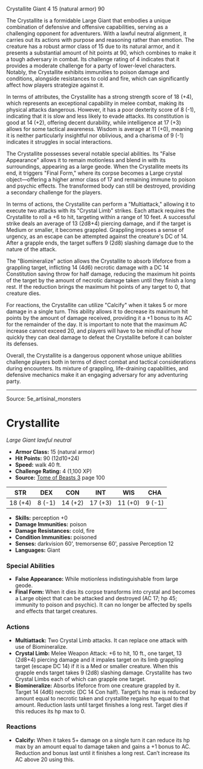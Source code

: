 <MonsterName/>Crystallite</MonsterName>
<CreatureType/>Giant</CreatureType>
<CR/>4</CR>
<AC/>15 (natural armor)</AC>
<HP/>90</HP>
<summary>The Crystallite is a formidable Large Giant that embodies a unique combination of defensive and offensive capabilities, serving as a challenging opponent for adventurers. With a lawful neutral alignment, it carries out its actions with purpose and reasoning rather than emotion. The creature has a robust armor class of 15 due to its natural armor, and it presents a substantial amount of hit points at 90, which combines to make it a tough adversary in combat. Its challenge rating of 4 indicates that it provides a moderate challenge for a party of lower-level characters. Notably, the Crystallite exhibits immunities to poison damage and conditions, alongside resistances to cold and fire, which can significantly affect how players strategize against it.</summary>

<detail>

In terms of attributes, the Crystallite has a strong strength score of 18 (+4), which represents an exceptional capability in melee combat, making its physical attacks dangerous. However, it has a poor dexterity score of 8 (-1), indicating that it is slow and less likely to evade attacks. Its constitution is good at 14 (+2), offering decent durability, while intelligence at 17 (+3) allows for some tactical awareness. Wisdom is average at 11 (+0), meaning it is neither particularly insightful nor oblivious, and a charisma of 9 (-1) indicates it struggles in social interactions.

The Crystallite possesses several notable special abilities. Its "False Appearance" allows it to remain motionless and blend in with its surroundings, appearing as a large geode. When the Crystallite meets its end, it triggers "Final Form," where its corpse becomes a Large crystal object—offering a higher armor class of 17 and remaining immune to poison and psychic effects. The transformed body can still be destroyed, providing a secondary challenge for the players.

In terms of actions, the Crystallite can perform a "Multiattack," allowing it to execute two attacks with its "Crystal Limb" strikes. Each attack requires the Crystallite to roll a +6 to hit, targeting within a range of 10 feet. A successful strike deals an average of 13 (2d8+4) piercing damage, and if the target is Medium or smaller, it becomes grappled. Grappling imposes a sense of urgency, as an escape can be attempted against the creature's DC of 14. After a grapple ends, the target suffers 9 (2d8) slashing damage due to the nature of the attack. 

The "Biomineralize" action allows the Crystallite to absorb lifeforce from a grappling target, inflicting 14 (4d6) necrotic damage with a DC 14 Constitution saving throw for half damage, reducing the maximum hit points of the target by the amount of necrotic damage taken until they finish a long rest. If the reduction brings the maximum hit points of any target to 0, that creature dies.

For reactions, the Crystallite can utilize "Calcify" when it takes 5 or more damage in a single turn. This ability allows it to decrease its maximum hit points by the amount of damage received, providing it a +1 bonus to its AC for the remainder of the day. It is important to note that the maximum AC increase cannot exceed 20, and players will have to be mindful of how quickly they can deal damage to defeat the Crystallite before it can bolster its defenses.

Overall, the Crystallite is a dangerous opponent whose unique abilities challenge players both in terms of direct combat and tactical considerations during encounters. Its mixture of grappling, life-draining capabilities, and defensive mechanics make it an engaging adversary for any adventuring party.</detail>



---

Source: 5e_artisinal_monsters

# Crystallite

*Large* *Giant* *lawful neutral*

- **Armor Class:** 15 (natural armor)
- **Hit Points:** 90 (12d10+24)
- **Speed:** walk 40 ft.
- **Challenge Rating:** 4 (1,100 XP)
- **Source:** [Tome of Beasts 3](https://koboldpress.com/kpstore/product/tome-of-beasts-3-for-5th-edition/) page 100

| STR | DEX | CON | INT | WIS | CHA |
| --- | --- | --- | --- | --- | --- |
| 18 (+4) | 8 (-1) | 14 (+2) | 17 (+3) | 11 (+0) | 9 (-1) |

- **Skills:** perception +0
- **Damage Immunities:** poison
- **Damage Resistances:** cold, fire
- **Condition Immunities:** poisoned
- **Senses:** darkvision 60', tremorsense 60', passive Perception 12
- **Languages:** Giant

### Special Abilities

- **False Appearance:** While motionless indistinguishable from large geode.
- **Final Form:** When it dies its corpse transforms into crystal and becomes a Large object that can be attacked and destroyed (AC 17; hp 45; immunity to poison and psychic). It can no longer be affected by spells and effects that target creatures.

### Actions

- **Multiattack:** Two Crystal Limb attacks. It can replace one attack with use of Biomineralize.
- **Crystal Limb:** Melee Weapon Attack: +6 to hit, 10 ft., one target, 13 (2d8+4) piercing damage and it impales target on its limb grappling target (escape DC 14) if it is a Med or smaller creature. When this grapple ends target takes 9 (2d8) slashing damage. Crystallite has two Crystal Limbs each of which can grapple one target.
- **Biomineralize:** Absorbs lifeforce from one creature grappled by it. Target 14 (4d6) necrotic (DC 14 Con half). Target’s hp max is reduced by amount equal to necrotic taken and crystallite regains hp equal to that amount. Reduction lasts until target finishes a long rest. Target dies if this reduces its hp max to 0.

### Reactions

- **Calcify:** When it takes 5+ damage on a single turn it can reduce its hp max by an amount equal to damage taken and gains a +1 bonus to AC. Reduction and bonus last until it finishes a long rest. Can’t increase its AC above 20 using this.




